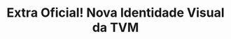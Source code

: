 ---
title: Extra Oficial! Nova Identidade Visual da TVM
image_path: "/assets/img/design/tvm.jpg"
---
